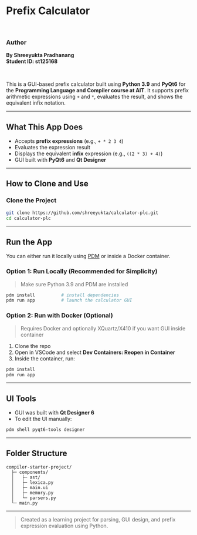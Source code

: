 # Prefix Calculator
<br> 

### Author  
**By Shreeyukta Pradhanang**  
**Student ID: st125168**

<br>

This is a GUI-based prefix calculator built using **Python 3.9** and **PyQt6** for the **Programming Language and Compiler course at AIT**. It supports prefix arithmetic expressions using `+` and `*`, evaluates the result, and shows the equivalent infix notation.

---

## What This App Does

- Accepts **prefix expressions** (e.g., `+ * 2 3 4`)
- Evaluates the expression result
- Displays the equivalent **infix** expression (e.g., `((2 * 3) + 4)`)
- GUI built with **PyQt6** and **Qt Designer**

---

## How to Clone and Use

### Clone the Project

```bash
git clone https://github.com/shreeyukta/calculator-plc.git
cd calculator-plc
```

---

## Run the App

You can either run it locally using [PDM](https://pdm-project.org) or inside a Docker container.

### Option 1: Run Locally (Recommended for Simplicity)

> Make sure Python 3.9 and PDM are installed

```bash
pdm install          # install dependencies
pdm run app          # launch the calculator GUI
```

### Option 2: Run with Docker (Optional)

> Requires Docker and optionally XQuartz/X410 if you want GUI inside container

1. Clone the repo
2. Open in VSCode and select **Dev Containers: Reopen in Container**
3. Inside the container, run:

```bash
pdm install
pdm run app
```

---

## UI Tools

- GUI was built with **Qt Designer 6**
- To edit the UI manually:

```bash
pdm shell pyqt6-tools designer
```

---

## Folder Structure

```
compiler-starter-project/
  ├─ components/
  │   ├─ ast/
  │   ├─ lexica.py
  │   ├─ main.ui
  │   ├─ memory.py
  │   └─ parsers.py
  └─ main.py
```

---

> Created as a learning project for parsing, GUI design, and prefix expression evaluation using Python.
